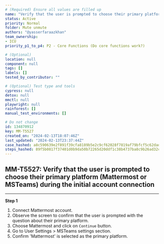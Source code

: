 ```yaml
---
# (Required) Ensure all values are filled up
name: "Verify that the user is prompted to choose their primary platform (Mattermost or MSTeams) during the initial account connection"
status: Active
priority: Normal
folder: Mute unmute
authors: "@yasserfaraazkhan"
team_ownership: 
- ICU
priority_p1_to_p4: P2 - Core Functions (Do core functions work?)

# (Optional)
location: null
component: null
tags: []
labels: []
tested_by_contributor: ""

# (Optional) Test type and tools
cypress: null
detox: null
mmctl: null
playwright: null
rainforest: []
manual_test_environments: []

# Do not change
id: 134870912
key: MM-T5527
created_on: "2024-02-13T18:07:46Z"
last_updated: "2024-02-13T23:37:44Z"
case_hashed: a8c590639e2f891f39cfa8189b5e2c9cf62028f7819af79bfcf5c62dad9c85562e4239b0b279a45b6c6c88a0cb2ba854
steps_hashed: 89f5b0817f37401d0b9da50b72265d20ddf1c38b4737ba8c9b26ad32c655570a853e30330bb6ee2445e03b50b508f372
---
```


<!-- (Auto-generated) Based on frontmatter's "key" and "name" -->

## MM-T5527: Verify that the user is prompted to choose their primary platform (Mattermost or MSTeams) during the initial account connection

---

**Step 1**

1. Connect Mattermost account.
2. Observe the screen to confirm that the user is prompted with the question about their primary platform.
3. Choose Mattermost and click on `Continue` button.
4. Go to User Settings > MSTeams settings section.
5. Confirm 'Mattermost' is selected as the primary platform.
